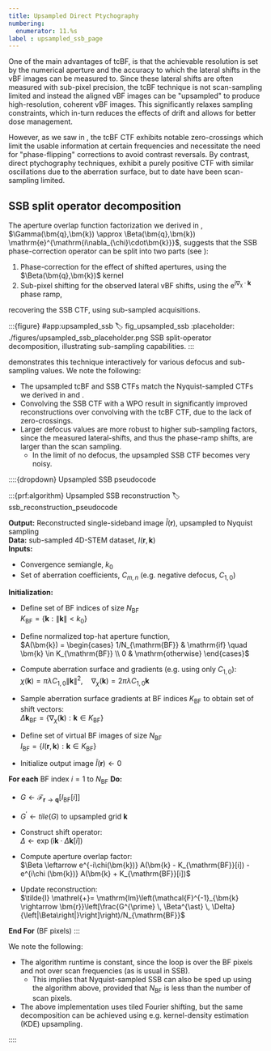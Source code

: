 ```yaml
---
title: Upsampled Direct Ptychography
numbering:
  enumerator: 11.%s
label : upsampled_ssb_page
---
```


One of the main advantages of tcBF, is that the achievable resolution is set by the numerical aperture and the accuracy to which the lateral shifts in the vBF images can be measured to.
Since these lateral shifts are often measured with sub-pixel precision, the tcBF technique is not scan-sampling limited and instead the aligned vBF images can be "upsampled" to produce high-resolution, coherent vBF images.
This significantly relaxes sampling constraints, which in-turn reduces the effects of drift and allows for better dose management.

However, as we saw in [](#fig_pixelated_parallax), the tcBF CTF exhibits notable zero-crossings which limit the usable information at certain frequencies and necessitate the need for "phase-flipping" corrections to avoid contrast reversals.
By contrast, direct ptychography techniques, exhibit a purely positive CTF with similar oscillations due to the aberration surface, but to date have been scan-sampling limited.

## SSB split operator decomposition

The aperture overlap function factorization we derived in [](#gamma_factorization_eq), $\Gamma(\bm{q},\bm{k}) \approx \Beta(\bm{q},\bm{k}) \mathrm{e}^{\mathrm{i\nabla_{\chi}\cdot\bm{k}}}$, suggests that the SSB phase-correction operator can be split into two parts (see [](#ssb_reconstruction_pseudocode)):

1. Phase-correction for the effect of shifted apertures, using the $\Beta(\bm{q},\bm{k})$ kernel
2. Sub-pixel shifting for the observed lateral vBF shifts, using the $\mathrm{e}^{\mathrm{i\nabla_{\chi}\cdot\bm{k}}}$ phase ramp,

recovering the SSB CTF, using sub-sampled acquisitions.

:::{figure} #app:upsampled_ssb
:label: fig_upsampled_ssb
:placeholder: ./figures/upsampled_ssb_placeholder.png
SSB split-operator decomposition, illustrating sub-sampling capabilities.
:::

[](#fig_upsampled_ssb) demonstrates this technique interactively for various defocus and sub-sampling values.
We note the following:

- The upsampled tcBF and SSB CTFs match the Nyquist-sampled CTFs we derived in [](#pixelated_parallax_page) and [](#pixelated_ssb_page).
- Convolving the SSB CTF with a WPO result in significantly improved reconstructions over convolving with the tcBF CTF, due to the lack of zero-crossings.
- Larger defocus values are more robust to higher sub-sampling factors, since the measured lateral-shifts, and thus the phase-ramp shifts, are larger than the scan sampling.
  - In the limit of no defocus, the upsampled SSB CTF becomes very noisy.

::::{dropdown} Upsampled SSB pseudocode

:::{prf:algorithm} Upsampled SSB reconstruction
:label: ssb_reconstruction_pseudocode

**Output:**  Reconstructed single-sideband image $\tilde{I}(\bm{r})$, upsampled to Nyquist sampling  
**Data:** sub-sampled 4D-STEM dataset, $I(\bm{r},\bm{k})$  
**Inputs:**  

- Convergence semiangle, $k_0$  
- Set of aberration coefficients, $C_{m,n}$ (e.g. negative defocus, $C_{1,0}$)

**Initialization:**

- Define set of BF indices of size $N_{\mathrm{BF}}$  
$K_{\mathrm{BF}} = \left\{\bm{k} : \| \bm{k} \| \lt k_0 \right\}$

- Define normalized top-hat aperture function,  
$A(\bm{k}) = \begin{cases}
1/N_{\mathrm{BF}} & \mathrm{if} \quad \bm{k} \in K_{\mathrm{BF}} \\
0 & \mathrm{otherwise}
\end{cases}$  

- Compute aberration surface and gradients (e.g. using only $C_{1,0}$):  
   $\chi(\bm{k}) = \pi \lambda C_{1,0} \|\bm{k}\|^2, \quad \nabla_{\chi}(\bm{k}) = 2 \pi \lambda  C_{1,0} \bm{k}$

- Sample aberration surface gradients at BF indices $K_{\mathrm{BF}}$ to obtain set of shift vectors:  
$\Delta \bm{k}_{\mathrm{BF}} = \left\{\nabla_{\chi}(\bm{k}) : \bm{k} \in K_{\mathrm{BF}} \right\}$

- Define set of virtual BF images of size $N_{\mathrm{BF}}$  
$I_{\mathrm{BF}} = \left\{ I(\bm{r},\bm{k}) : \bm{k} \in K_{\mathrm{BF}} \right\}$

- Initialize output image $\tilde{I}(\bm{r}) \leftarrow 0$

**For each** BF index $i = 1$ to $N_{\mathrm{BF}}$ **Do:**  

- $G \leftarrow \mathcal{F}_{\bm{r}\rightarrow\bm{q}}[I_{\mathrm{BF}}[i]]$

- $G^{\prime} \leftarrow \mathit{tile}(G)$ to upsampled grid $\bm{k}$

- Construct shift operator:  
  $\Delta \leftarrow \exp\left(\mathrm{i} \bm{k} \cdot \Delta \bm{k}[i]\right)$

- Compute aperture overlap factor:  
  $\Beta \leftarrow e^{-i\chi(\bm{k})} A(\bm{k} - K_{\mathrm{BF}}[i]) - e^{i\chi (\bm{k})} A(\bm{k} + K_{\mathrm{BF}}[i])$

- Update reconstruction:  
  $\tilde{I} \mathrel{+}= \mathrm{Im}\left(\mathcal{F}^{-1}_{\bm{k} \rightarrow \bm{r}}\left[\frac{G^{\prime} \, \Beta^{\ast} \, \Delta}{\left|\Beta\right|}\right]\right)/N_{\mathrm{BF}}$
  
**End For** (BF pixels)
:::

We note the following:

- The algorithm runtime is constant, since the loop is over the BF pixels and not over scan frequencies (as is usual in SSB).
  - This implies that Nyquist-sampled SSB can also be sped up using the algorithm above, provided that $N_{\mathrm{BF}}$ is less than the number of scan pixels.
- The above implementation uses tiled Fourier shifting, but the same decomposition can be achieved using e.g. kernel-density estimation (KDE) upsampling.

::::
